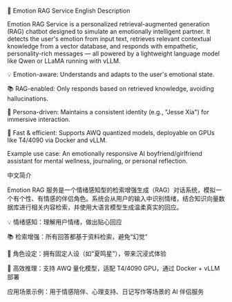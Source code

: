 🌟 Emotion RAG Service
English Description

Emotion RAG Service is a personalized retrieval-augmented generation (RAG) chatbot designed to simulate an emotionally intelligent partner. It detects the user's emotion from input text, retrieves relevant contextual knowledge from a vector database, and responds with empathetic, personality-rich messages — all powered by a lightweight language model like Qwen or LLaMA running with vLLM.

💡 Emotion-aware: Understands and adapts to the user's emotional state.

📚 RAG-enabled: Only responds based on retrieved knowledge, avoiding hallucinations.

🧠 Persona-driven: Maintains a consistent identity (e.g., "Jesse Xia") for immersive interaction.

🚀 Fast & efficient: Supports AWQ quantized models, deployable on GPUs like T4/4090 via Docker and vLLM.

Example use case: An emotionally responsive AI boyfriend/girlfriend assistant for mental wellness, journaling, or personal reflection.

中文简介

Emotion RAG 服务是一个情绪感知型的检索增强生成（RAG）对话系统，模拟一个有个性、有情感的伴侣角色。系统会从用户的输入中识别情绪，结合知识向量数据库进行相关内容检索，并使用大语言模型生成温柔真实的回应。

💡 情绪感知：理解用户情绪，做出贴心回应

📚 检索增强：所有回答都基于资料检索，避免“幻觉”

🧠 角色设定：拥有固定人设（如“夏鸣星”），带来沉浸式体验

🚀 高效推理：支持 AWQ 量化模型，适配 T4/4090 GPU，通过 Docker + vLLM 部署

应用场景示例：用于情感陪伴、心理支持、日记写作等场景的 AI 伴侣服务

